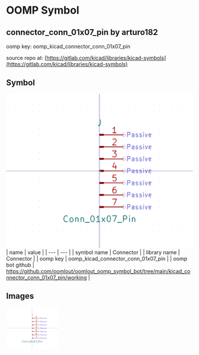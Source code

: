# OOMP Symbol  
## connector_conn_01x07_pin  by arturo182  
  
oomp key: oomp_kicad_connector_conn_01x07_pin  
  
source repo at: [https://gitlab.com/kicad/libraries/kicad-symbols](https://gitlab.com/kicad/libraries/kicad-symbols)  
## Symbol  
  
[![working.png](working_600.png)](working.png)  
| name | value | 
| --- | --- | 
| symbol name | Connector | 
| library name | Connector | 
| oomp key | oomp_kicad_connector_conn_01x07_pin | 
| oomp bot github | https://github.com/oomlout/oomlout_oomp_symbol_bot/tree/main/kicad_connector_conn_01x07_pin/working | 
## Images  
  
[![working.png](working_140.png)](working.png)  
